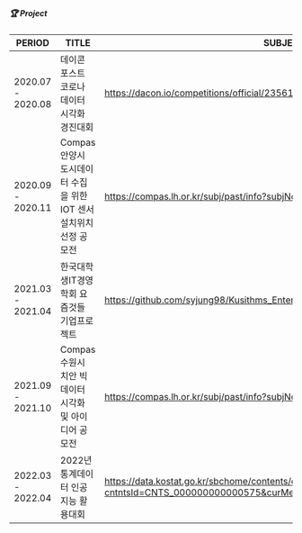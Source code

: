 ##### 🏆 Project  

| PERIOD | TITLE | SUBJECT |GRADE
| ------- | ------- | -------| ------- |
| 2020.07 - 2020.08 | 데이콘 포스트 코로나 데이터 시각화 경진대회 | https://dacon.io/competitions/official/235618/overview/description | 본선 7등
| 2020.09 - 2020.11 | Compas 안양시 도시데이터 수집을 위한 IOT 센서 설치위치선정 공모전  | https://compas.lh.or.kr/subj/past/info?subjNo=SBJ_2009_002| 입선
| 2021.03 - 2021.04 | 한국대학생IT경영학회 요즘것들 기업프로젝트 | https://github.com/syjung98/Kusithms_EnterpriseProject_23th_group1_KusitmsRider | 우수상
| 2021.09 - 2021.10 | Compas 수원시 치안 빅데이터 시각화 및 아이디어 공모전 | https://compas.lh.or.kr/subj/past/info?subjNo=SBJ_2109_001 | 수원시장상(우수상)
| 2022.03 - 2022.04 |2022년 통계데이터 인공지능 활용대회 | https://data.kostat.go.kr/sbchome/contents/cntPage.do?cntntsId=CNTS_000000000000575&curMenuNo=OPT_09_03_00_0| 통계청장상(우수상)

